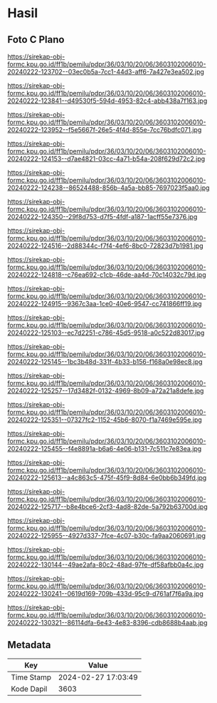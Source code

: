 # Hasil

## Foto C Plano

https://sirekap-obj-formc.kpu.go.id/ff1b/pemilu/pdpr/36/03/10/20/06/3603102006010-20240222-123702--03ec0b5a-7cc1-44d3-aff6-7a427e3ea502.jpg

https://sirekap-obj-formc.kpu.go.id/ff1b/pemilu/pdpr/36/03/10/20/06/3603102006010-20240222-123841--d49530f5-594d-4953-82c4-abb438a7f163.jpg

https://sirekap-obj-formc.kpu.go.id/ff1b/pemilu/pdpr/36/03/10/20/06/3603102006010-20240222-123952--f5e5667f-26e5-4f4d-855e-7cc76bdfc071.jpg

https://sirekap-obj-formc.kpu.go.id/ff1b/pemilu/pdpr/36/03/10/20/06/3603102006010-20240222-124153--d7ae4821-03cc-4a71-b54a-208f629d72c2.jpg

https://sirekap-obj-formc.kpu.go.id/ff1b/pemilu/pdpr/36/03/10/20/06/3603102006010-20240222-124238--86524488-856b-4a5a-bb85-7697023f5aa0.jpg

https://sirekap-obj-formc.kpu.go.id/ff1b/pemilu/pdpr/36/03/10/20/06/3603102006010-20240222-124350--29f8d753-d7f5-4fdf-a187-1acff55e7376.jpg

https://sirekap-obj-formc.kpu.go.id/ff1b/pemilu/pdpr/36/03/10/20/06/3603102006010-20240222-124516--2d88344c-f7f4-4ef6-8bc0-72823d7b1981.jpg

https://sirekap-obj-formc.kpu.go.id/ff1b/pemilu/pdpr/36/03/10/20/06/3603102006010-20240222-124818--c76ea692-c1cb-46de-aa4d-70c14032c79d.jpg

https://sirekap-obj-formc.kpu.go.id/ff1b/pemilu/pdpr/36/03/10/20/06/3603102006010-20240222-124915--9367c3aa-1ce0-40e6-9547-cc741866ff19.jpg

https://sirekap-obj-formc.kpu.go.id/ff1b/pemilu/pdpr/36/03/10/20/06/3603102006010-20240222-125103--ec7d2251-c786-45d5-9518-a0c522d83017.jpg

https://sirekap-obj-formc.kpu.go.id/ff1b/pemilu/pdpr/36/03/10/20/06/3603102006010-20240222-125145--1bc3b48d-331f-4b33-b156-f168a0e98ec8.jpg

https://sirekap-obj-formc.kpu.go.id/ff1b/pemilu/pdpr/36/03/10/20/06/3603102006010-20240222-125257--17d3482f-0132-4969-8b09-a72a21a8defe.jpg

https://sirekap-obj-formc.kpu.go.id/ff1b/pemilu/pdpr/36/03/10/20/06/3603102006010-20240222-125351--07327fc2-1152-45b6-8070-f1a7469e595e.jpg

https://sirekap-obj-formc.kpu.go.id/ff1b/pemilu/pdpr/36/03/10/20/06/3603102006010-20240222-125455--f4e8891a-b6a6-4e06-b131-7c511c7e83ea.jpg

https://sirekap-obj-formc.kpu.go.id/ff1b/pemilu/pdpr/36/03/10/20/06/3603102006010-20240222-125613--a4c863c5-475f-45f9-8d84-6e0bb6b349fd.jpg

https://sirekap-obj-formc.kpu.go.id/ff1b/pemilu/pdpr/36/03/10/20/06/3603102006010-20240222-125717--b8e4bce6-2cf3-4ad8-82de-5a792b63700d.jpg

https://sirekap-obj-formc.kpu.go.id/ff1b/pemilu/pdpr/36/03/10/20/06/3603102006010-20240222-125955--4927d337-7fce-4c07-b30c-fa9aa2060691.jpg

https://sirekap-obj-formc.kpu.go.id/ff1b/pemilu/pdpr/36/03/10/20/06/3603102006010-20240222-130144--49ae2afa-80c2-48ad-97fe-df58afbb0a4c.jpg

https://sirekap-obj-formc.kpu.go.id/ff1b/pemilu/pdpr/36/03/10/20/06/3603102006010-20240222-130241--0619d169-709b-433d-95c9-d761af7f6a9a.jpg

https://sirekap-obj-formc.kpu.go.id/ff1b/pemilu/pdpr/36/03/10/20/06/3603102006010-20240222-130321--86114dfa-6e43-4e83-8396-cdb8688b4aab.jpg


## Metadata

| Key        | Value               |
| ---------- | ------------------- |
| Time Stamp | 2024-02-27 17:03:49 |
| Kode Dapil | 3603                |



